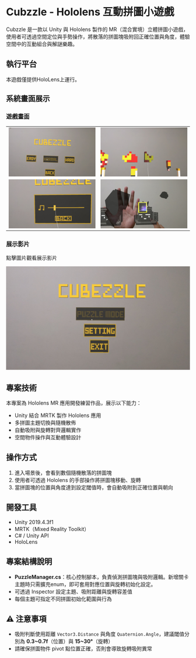 <h1 style="font-size: 28px;">Cubzzle - Hololens 互動拼圖小遊戲</h1>
<p>Cubzzle 是一款以 Unity 與 Hololens 製作的 MR（混合實境）立體拼圖小遊戲，使用者可透過空間定位與手勢操作，將散落的拼圖塊吸附回正確位置與角度，體驗空間中的互動組合與解謎樂趣。</p>

<h2>執行平台</h2>
<p>本遊戲僅提供HoloLens上運行。</p>

<h2 style="font-size: 20px;">系統畫面展示</h2>

<h3 style="font-size: 16px;">遊戲畫面</h3>
<table>
  <tr>
    <td><img src="Assets/CubezzleScreenshots/Cubezzle01.png" alt="畫面1" width="350" /></td>
    <td><img src="Assets/CubezzleScreenshots/Cubezzle02.png" alt="畫面2" width="350" /></td>
  </tr>
  <tr>
    <td><img src="Assets/CubezzleScreenshots/Cubezzle03.png" alt="畫面3" width="350" /></td>
    <td><img src="Assets/CubezzleScreenshots/Cubezzle04.png" alt="畫面4" width="350" /></td>
  </tr>
</table>

<h3 style="font-size: 16px;">展示影片</h3>
<p>點擊圖片觀看展示影片</p>
<a href="https://youtu.be/3NPTl1PyAAs">
  <img src="Assets/Cubezzle.png" alt="點擊觀看展示影片" width="600" />
</a>

<h2>專案技術</h2>
<p>
本專案為 Hololens MR 應用開發練習作品，展示以下能力：
</p>
<ul>
  <li>Unity 結合 MRTK 製作 Hololens 應用</li>
  <li>多拼圖主題切換與隨機散佈</li>
  <li>自動吸附與旋轉對齊邏輯實作</li>
  <li>空間物件操作與互動體驗設計</li>
</ul>

<h2>操作方式</h2>
<ol>
  <li>進入場景後，會看到數個隨機散落的拼圖塊</li>
  <li>使用者可透過 Hololens 的手部操作將拼圖塊移動、旋轉</li>
  <li>當拼圖塊的位置與角度達到設定閾值時，會自動吸附到正確位置與朝向</li>
</ol>

<h2>開發工具</h2>
<ul>
  <li>Unity 2019.4.3f1</li>
  <li>MRTK（Mixed Reality Toolkit）</li>
  <li>C# / Unity API</li>
  <li>HoloLens</li>
</ul>

<h2>專案結構說明</h2>
<ul>
  <li><strong>PuzzleManager.cs</strong>：核心控制腳本，負責偵測拼圖塊與吸附邏輯。新增關卡主題時只需擴充enum，即可套用對應位置與旋轉初始化設定。</li>
  <li>可透過 Inspector 設定主題、吸附距離與旋轉容差值</li>
  <li>每個主題可指定不同拼圖初始化範圍與行為</li>
</ul>

<h2>⚠️ 注意事項</h2>
<ul>
  <li>吸附判斷使用距離 <code>Vector3.Distance</code> 與角度 <code>Quaternion.Angle</code>，建議閾值分別為 <strong>0.3~0.7f</strong>（位置）與 <strong>15~30°</strong>（旋轉）</li>
  <li>請確保拼圖物件 pivot 點位置正確，否則會導致旋轉吸附異常</li>
</ul>
